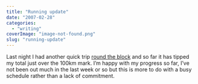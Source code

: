 ```yaml
---
title: "Running update"
date: "2007-02-28"
categories: 
  - "writing"
coverImage: "image-not-found.png"
slug: "running-update"
---
```


Last night I had another quick trip [round the block](http://www.nike.com/nikeplus/?l=mapit,1690290893) and so far it has tipped my total just over the 100km mark. I’m happy with my progress so far, I’ve not been out much in the last week or so but this is more to do with a busy schedule rather than a lack of commitment.
